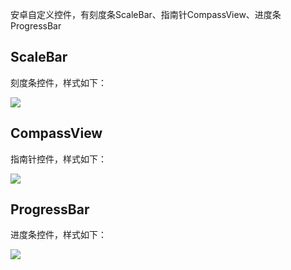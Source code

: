 
安卓自定义控件，有刻度条ScaleBar、指南针CompassView、进度条ProgressBar

## ScaleBar ##

刻度条控件，样式如下：

![](https://i.imgur.com/hkmSzSD.png)

## CompassView ##

指南针控件，样式如下：

![](https://i.imgur.com/toa8tdV.png)

## ProgressBar ##

进度条控件，样式如下：

![](https://i.imgur.com/wSYbgz2.png)